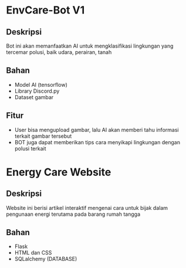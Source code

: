 # EnvCare-Bot V1

## Deskripsi
Bot ini akan memanfaatkan AI untuk mengklasifikasi lingkungan yang tercemar polusi, baik udara, perairan, tanah

## Bahan
* Model AI (tensorflow)
* Library Discord.py
* Dataset gambar

## Fitur
* User bisa mengupload gambar, lalu AI akan memberi tahu informasi terkait gambar tersebut
* BOT juga dapat memberikan tips cara menyikapi lingkungan dengan polusi terkait


# Energy Care Website

## Deskripsi
Website ini berisi artikel interaktif mengenai cara untuk bijak dalam pengunaan energi terutama pada barang rumah tangga

## Bahan
* Flask
* HTML dan CSS
* SQLalchemy (DATABASE)
